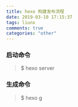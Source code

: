```yaml
---
title: hexo 构建发布流程
date: 2019-03-10 17:15:37
tags: liunx
comments: true
categories: "other"
---
```


### 启动命令
> $ hexo server

### 生成命令
> $ hexo g
